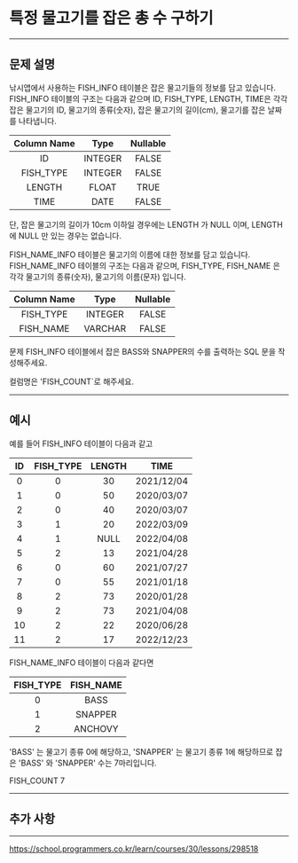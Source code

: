 # 특정 물고기를 잡은 총 수 구하기

---

## 문제 설명

낚시앱에서 사용하는 FISH_INFO 테이블은 잡은 물고기들의 정보를 담고 있습니다. FISH_INFO 테이블의 구조는 다음과 같으며 ID, FISH_TYPE, LENGTH, TIME은 각각 잡은 물고기의 ID, 물고기의 종류(숫자), 잡은 물고기의 길이(cm), 물고기를 잡은 날짜를 나타냅니다.

| Column Name |    Type    | Nullable |
|:-----------:|:----------:|:--------:|
|     ID      |  INTEGER   |   FALSE  |
|  FISH_TYPE  |  INTEGER   |   FALSE  |
|   LENGTH    |   FLOAT    |   TRUE   |
|    TIME     |    DATE    |   FALSE  |

단, 잡은 물고기의 길이가 10cm 이하일 경우에는 LENGTH 가 NULL 이며, LENGTH 에 NULL 만 있는 경우는 없습니다.

FISH_NAME_INFO 테이블은 물고기의 이름에 대한 정보를 담고 있습니다. FISH_NAME_INFO 테이블의 구조는 다음과 같으며, FISH_TYPE, FISH_NAME 은 각각 물고기의 종류(숫자), 물고기의 이름(문자) 입니다.

| Column Name |    Type    | Nullable |
|:-----------:|:----------:|:--------:|
|  FISH_TYPE  |  INTEGER   |   FALSE  |
|  FISH_NAME  |  VARCHAR   |   FALSE  |

문제
FISH_INFO 테이블에서 잡은 BASS와 SNAPPER의 수를 출력하는 SQL 문을 작성해주세요.

컬럼명은 'FISH_COUNT`로 해주세요.

---

## 예시

예를 들어 FISH_INFO 테이블이 다음과 같고

|  ID  | FISH_TYPE | LENGTH |    TIME    |
|:----:|:---------:|:------:|:----------:|
|  0   |     0     |   30   | 2021/12/04 |
|  1   |     0     |   50   | 2020/03/07 |
|  2   |     0     |   40   | 2020/03/07 |
|  3   |     1     |   20   | 2022/03/09 |
|  4   |     1     |  NULL  | 2022/04/08 |
|  5   |     2     |   13   | 2021/04/28 |
|  6   |     0     |   60   | 2021/07/27 |
|  7   |     0     |   55   | 2021/01/18 |
|  8   |     2     |   73   | 2020/01/28 |
|  9   |     2     |   73   | 2021/04/08 |
|  10  |     2     |   22   | 2020/06/28 |
|  11  |     2     |   17   | 2022/12/23 |


FISH_NAME_INFO 테이블이 다음과 같다면

| FISH_TYPE | FISH_NAME |
|:---------:|:---------:|
|     0     |   BASS    |
|     1     |  SNAPPER  |
|     2     |  ANCHOVY  |

'BASS' 는 물고기 종류 0에 해당하고, 'SNAPPER' 는 물고기 종류 1에 해당하므로 잡은 'BASS' 와 'SNAPPER' 수는 7마리입니다.

FISH_COUNT
7

---

## 추가 사항



---

https://school.programmers.co.kr/learn/courses/30/lessons/298518

